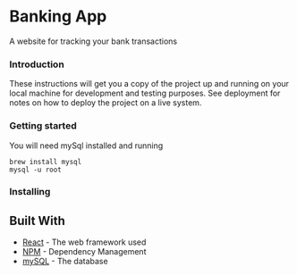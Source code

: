 # Banking App

A website for tracking your bank transactions

### Introduction

These instructions will get you a copy of the project up and running on your local machine for development and testing purposes. See deployment for notes on how to deploy the project on a live system.

### Getting started

You will need mySql installed and running

```
brew install mysql
mysql -u root
```

### Installing


## Built With

* [React](https://reactjs.org/docs/getting-started.html) - The web framework used
* [NPM](https://docs.npmjs.com/) - Dependency Management
* [mySQL](https://dev.mysql.com/doc/refman/5.7/en/) - The database
